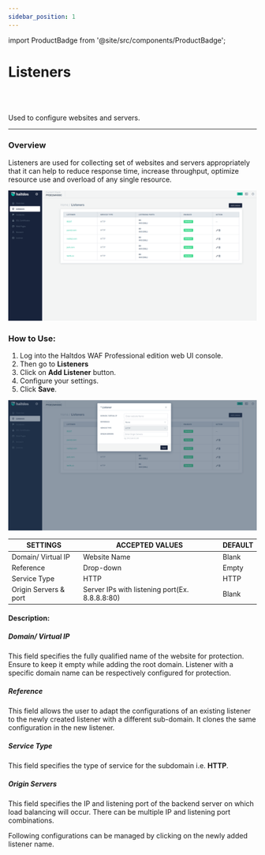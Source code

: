 ```yaml
---
sidebar_position: 1
---
```


import ProductBadge from '@site/src/components/ProductBadge';

# Listeners

<ProductBadge />
<br />
<br />

Used to configure websites and servers.

---

### Overview

Listeners are used for collecting set of websites and servers appropriately that it can help to reduce response time, increase throughput, optimize resource use and overload of any single resource.

![Listener](/img/pro-waf/docs/listeners1.png)

### How to Use:
1. Log into the Haltdos WAF Professional edition web UI console.
2. Then go to **Listeners** 
3. Click on **Add Listener** button.
4. Configure your settings.
5. Click **Save**.

![Listener](/img/pro-waf/docs/listeners2.png)

| SETTINGS              | ACCEPTED VALUES                                    | DEFAULT |
|-----------------------|----------------------------------------------------|---------|
| Domain/ Virtual IP    | Website Name                                       | Blank   |
| Reference             | Drop-down                                          | Empty   |
| Service Type          | HTTP                                               | HTTP    |
| Origin Servers & port | Server IPs with listening port(Ex. 8.8.8.8:80)     | Blank   |

#### Description:

##### **Domain/ Virtual IP**

This field specifies the fully qualified name of the website for protection. Ensure to keep it empty while adding the root domain. Listener with a specific domain name can be respectively configured for protection.

##### **Reference**

This field allows the user to adapt the configurations of an existing listener to the newly created listener with a different sub-domain. It clones the same configuration in the new listener.

##### **Service Type**

This field specifies the type of service for the subdomain i.e. **HTTP**.

##### **Origin Servers**

This field specifies the IP and listening port of the backend server on which load balancing will occur. There can be multiple IP and listening port combinations.

Following configurations can be managed by clicking on the newly added listener name.
